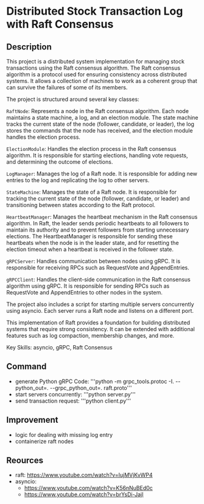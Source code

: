 # Distributed Stock Transaction Log with Raft Consensus

## Description

This project is a distributed system implementation for managing stock transactions using the Raft consensus algorithm. The Raft consensus algorithm is a protocol used for ensuring consistency across distributed systems. It allows a collection of machines to work as a coherent group that can survive the failures of some of its members.

The project is structured around several key classes:

`RaftNode`: Represents a node in the Raft consensus algorithm. Each node maintains a state machine, a log, and an election module. The state machine tracks the current state of the node (follower, candidate, or leader), the log stores the commands that the node has received, and the election module handles the election process.

`ElectionModule`: Handles the election process in the Raft consensus algorithm. It is responsible for starting elections, handling vote requests, and determining the outcome of elections.

`LogManager`: Manages the log of a Raft node. It is responsible for adding new entries to the log and replicating the log to other servers.

`StateMachine`: Manages the state of a Raft node. It is responsible for tracking the current state of the node (follower, candidate, or leader) and transitioning between states according to the Raft protocol.

`HeartbeatManager`: Manages the heartbeat mechanism in the Raft consensus algorithm. In Raft, the leader sends periodic heartbeats to all followers to maintain its authority and to prevent followers from starting unnecessary elections. The HeartbeatManager is responsible for sending these heartbeats when the node is in the leader state, and for resetting the election timeout when a heartbeat is received in the follower state.

`gRPCServer`: Handles communication between nodes using gRPC. It is responsible for receiving RPCs such as RequestVote and AppendEntries.

`gRPCClient`: Handles the client-side communication in the Raft consensus algorithm using gRPC. It is responsible for sending RPCs such as RequestVote and AppendEntries to other nodes in the system. 

The project also includes a script for starting multiple servers concurrently using asyncio. Each server runs a Raft node and listens on a different port.

This implementation of Raft provides a foundation for building distributed systems that require strong consistency. It can be extended with additional features such as log compaction, membership changes, and more.

Key Skills: asyncio, gRPC, Raft Consensus

## Command

- generate Python gRPC Code: '''python -m grpc_tools.protoc -I. --python_out=. --grpc_python_out=. raft.proto'''
- start servers concurrently: '''python server.py'''
- send transaction request: '''python client.py'''

## Improvement

- logic for dealing with missing log entry
- containerize raft nodes

## Reources

- raft: https://www.youtube.com/watch?v=IujMVjKvWP4
- asyncio:
  - https://www.youtube.com/watch?v=K56nNuBEd0c
  - https://www.youtube.com/watch?v=brYsDi-JajI
